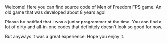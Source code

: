 Welcome!
Here you can find source code of Men of Freedom FPS game.
An old game that was developed about 8 years ago!

Please be notified that I was a junior programmer at the time. You can find a lot of dirty and all-in-one codes that definitely doesn't look so good for now. 

But anyways it was a great experience.
Hope you enjoy it.
